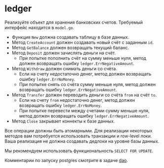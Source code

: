 # ledger

Реализуйте объект для хранения банковских счетов. Требуемый интерфейс находится в `model.go`.

- Функция `New` должна создавать таблицу в базе данных.
- Метод `CreateAccount` должен создавать новый счёт с заданным `id`.
- Метод `GetBalance` должен возвращать текущий баланс.
- Метод `Deposit` должен зачислять деньги на счёт.
  - При попытке пополнить счёт на сумму меньше нуля, метод должен возвращать ошибку `ledger.ErrNegativeAmount`.
- Метод `Withdraw` должен снимать деньги со счёта.
  - Если на счету недостаточно денег, метод должен возвращать ошибку `ledger.ErrNoMoney`.
  - При попытке снять со счёта сумму меньше нуля, метод должен возвращать ошибку `ledger.ErrNegativeAmount`.
- Метод `Transfer` должен переводить деньги со счёта `from` на счёт `to`.
  - Если на счету `from` недостаточно денег, метод должен возвращать ошибку `ledger.ErrNoMoney`.
  - При попытке перевести между счетами сумму меньше нуля, метод должен возвращать ошибку `ledger.ErrNegativeAmount`.
- Метод `Close` закрывает коннекты к базе данных.

Все операции должны быть атомарными. Для реализации некоторых методов
вам потребуется использовать транзакции и row-level локи. Ваша реализация не должна создавать дедлоки на уровне базы данных.

Мы рекомендуем использовать функциональность `SELECT FOR UPDATE`.

Комментарии по запуску postgres смотрите в задаче [dao](../dao/).
